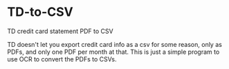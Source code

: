# TD-to-CSV
TD credit card statement PDF to CSV

TD doesn't let you export credit card info as a csv for some reason, only as PDFs, and only one PDF per month at that.
This is just a simple program to use OCR to convert the PDFs to CSVs.
